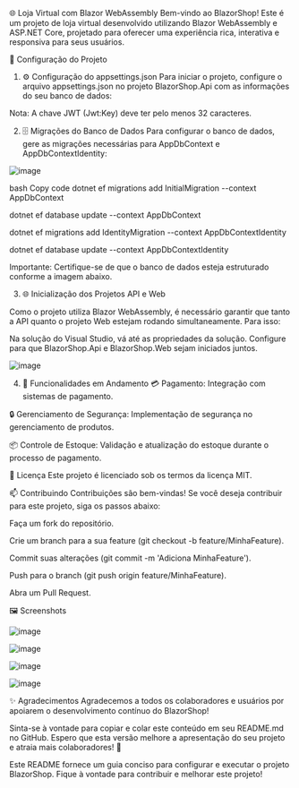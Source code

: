 🌐 Loja Virtual com Blazor WebAssembly
Bem-vindo ao BlazorShop! Este é um projeto de loja virtual desenvolvido utilizando Blazor WebAssembly e ASP.NET Core, projetado para oferecer uma experiência rica, interativa e responsiva para seus usuários.

🚀 Configuração do Projeto
1. ⚙️ Configuração do appsettings.json
Para iniciar o projeto, configure o arquivo appsettings.json no projeto BlazorShop.Api com as informações do seu banco de dados:


Nota: A chave JWT (Jwt:Key) deve ter pelo menos 32 caracteres.

2. 🗄️ Migrações do Banco de Dados
Para configurar o banco de dados, gere as migrações necessárias para AppDbContext e AppDbContextIdentity:

![image](https://github.com/user-attachments/assets/6e8ab929-d862-4420-8f31-ff35589d31dd)


bash
Copy code
dotnet ef migrations add InitialMigration --context AppDbContext

dotnet ef database update --context AppDbContext


dotnet ef migrations add IdentityMigration --context AppDbContextIdentity

dotnet ef database update --context AppDbContextIdentity


Importante: Certifique-se de que o banco de dados esteja estruturado conforme a imagem abaixo.



3. 🌐 Inicialização dos Projetos API e Web
   
Como o projeto utiliza Blazor WebAssembly, é necessário garantir que tanto a API quanto o projeto Web estejam rodando simultaneamente. Para isso:

Na solução do Visual Studio, vá até as propriedades da solução.
Configure para que BlazorShop.Api e BlazorShop.Web sejam iniciados juntos.


![image](https://github.com/user-attachments/assets/27f6808b-2c4a-40b3-a547-d40d2aefed64)



4. 🔧 Funcionalidades em Andamento
💳 Pagamento: Integração com sistemas de pagamento.

🔒 Gerenciamento de Segurança: Implementação de segurança no gerenciamento de produtos.

📦 Controle de Estoque: Validação e atualização do estoque durante o processo de pagamento.

📄 Licença
Este projeto é licenciado sob os termos da licença MIT.


📫 Contribuindo
Contribuições são bem-vindas! Se você deseja contribuir para este projeto, siga os passos abaixo:

Faça um fork do repositório.

Crie um branch para a sua feature (git checkout -b feature/MinhaFeature).

Commit suas alterações (git commit -m 'Adiciona MinhaFeature').

Push para o branch (git push origin feature/MinhaFeature).

Abra um Pull Request.

🖼️ Screenshots

![image](https://github.com/user-attachments/assets/fb785009-3762-4776-82f5-6b927e94ee12)

![image](https://github.com/user-attachments/assets/7dc66ea5-e614-43aa-8a67-a566e81d113a)

![image](https://github.com/user-attachments/assets/016cf9d8-4532-4b2a-adf4-37554d7ccc70)

![image](https://github.com/user-attachments/assets/ba60f20c-5f0b-4403-9dd9-bc736f6f5873)



✨ Agradecimentos
Agradecemos a todos os colaboradores e usuários por apoiarem o desenvolvimento contínuo do BlazorShop!

Sinta-se à vontade para copiar e colar este conteúdo em seu README.md no GitHub. Espero que esta versão melhore a apresentação do seu projeto e atraia mais colaboradores! 🚀

Este README fornece um guia conciso para configurar e executar o projeto BlazorShop. Fique à vontade para contribuir e melhorar este projeto!




